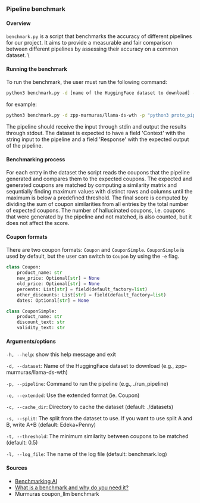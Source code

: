 ### Pipeline benchmark
#### Overview
`benchmark.py` is a script that benchmarks the accuracy of different pipelines for our project. It aims to provide a measurable and fair comparison between different pipelines by assessing their accuracy on a common dataset. \


#### Running the benchmark
To run the benchmark, the user must run the following command: 
```bash
python3 benchmark.py -d [name of the HuggingFace dataset to download] -p [a command to run the pipeline]
```
for example: 
```bash
python3 benchmark.py -d zpp-murmuras/llama-ds-wth -p "python3 proto_pipeline.py"
```

The pipeline should receive the input through stdin and output the results through stdout.
The dataset is expected to have a field 'Context' with the string input to the pipeline and a field 'Response' with the expected output of the pipeline.

#### Benchmarking process
For each entry in the dataset the script reads the coupons that the pipeline generated and compares them to the expected coupons. The expected and generated coupons are matched by computing a similarity matrix and sequntially finding maximum values with distinct rows and columns until the maximum is below a predefined threshold. The final score is computed by dividing the sum of coupon similarities from all entries by the total number of expected coupons. The number of hallucinated coupons, i.e. coupons that were generated by the pipeline and not matched, is also counted, but it does not affect the score.

#### Coupon formats 
There are two coupon formats: `Coupon` and `CouponSimple`. `CouponSimple` is used by default, but the user can switch to `Coupon` by using the `-e` flag.
```python
class Coupon:
    product_name: str
    new_price: Optional[str] = None
    old_price: Optional[str] = None
    percents: List[str] = field(default_factory=list)
    other_discounts: List[str] = field(default_factory=list)
    dates: Optional[str] = None

class CouponSimple:
    product_name: str
    discount_text: str
    validity_text: str
```

#### Arguments/options
`-h, --help`: show this help message and exit

`-d, --dataset`: Name of the HuggingFace dataset to download (e.g., zpp-murmuras/llama-ds-wth)

`-p, --pipeline`: Command to run the pipeline (e.g., ./run_pipeline)

`-e, --extended`: Use the extended format (ie. Coupon)

`-c, --cache_dir`: Directory to cache the dataset (default: ./datasets)

`-s, --split`: The split from the dataset to use. If you want to use split A and B, write A+B (default: Edeka+Penny)

`-t, --threshold`: The minimum similarity between coupons to be matched (default: 0.5)

`-l, --log_file`: The name of the log file (default: benchmark.log)
  
#### Sources 
- [Benchmarking AI](https://mlsysbook.ai/contents/core/benchmarking/benchmarking.html)
- [What is a benchmark and why do you need it?](https://www.mim.ai/what-is-a-benchmark-and-why-do-you-need-it/)
- Murmuras coupon_llm benchmark 
